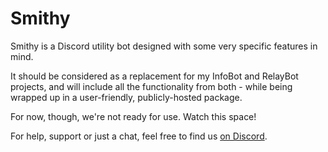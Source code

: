 Smithy
======

Smithy is a Discord utility bot designed with some very specific features
in mind.

It should be considered as a replacement for my InfoBot and RelayBot
projects, and will include all the functionality from both - while being
wrapped up in a user-friendly, publicly-hosted package.

For now, though, we're not ready for use. Watch this space!

For help, support or just a chat, feel free to find us 
[on Discord](https://discord.gg/ZUVSbah).